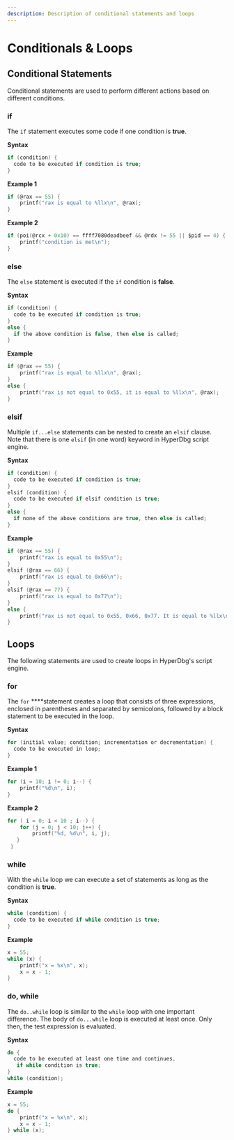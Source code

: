 ```yaml
---
description: Description of conditional statements and loops
---
```


# Conditionals & Loops

## Conditional Statements

Conditional statements are used to perform different actions based on different conditions.

### if

The `if` statement executes some code if one condition is **true**.

**Syntax**

```c
if (condition) {
  code to be executed if condition is true;
}
```

**Example 1**

```c
if (@rax == 55) {
    printf("rax is equal to %llx\n", @rax);
}
```

**Example 2**

```c
if (poi(@rcx + 0x10) == ffff7080deadbeef && @rdx != 55 || $pid == 4) {
    printf("condition is met\n");
}
```

### else

The `else` statement is executed if the `if` condition is **false**.

**Syntax**

```c
if (condition) {
  code to be executed if condition is true;
}
else {
  if the above condition is false, then else is called;
}
```

**Example**

```c
if (@rax == 55) {
    printf("rax is equal to %llx\n", @rax);
}
else {
    printf("rax is not equal to 0x55, it is equal to %llx\n", @rax);
}
```

### elsif

Multiple `if...else` statements can be nested to create an `elsif` clause. Note that there is one `elsif` \(in one word\) keyword in HyperDbg script engine.

**Syntax**

```c
if (condition) {
  code to be executed if condition is true;
}
elsif (condition) {
  code to be executed if elsif condition is true;
}
else {
  if none of the above conditions are true, then else is called;
}
```

**Example**

```c
if (@rax == 55) {
    printf("rax is equal to 0x55\n");
}
elsif (@rax == 66) {
    printf("rax is equal to 0x66\n");
}
elsif (@rax == 77) {
    printf("rax is equal to 0x77\n");
}
else {
    printf("rax is not equal to 0x55, 0x66, 0x77. It is equal to %llx\n", @rax);
}
```

## Loops

The following statements are used to create loops in HyperDbg's script engine.

### for

The `for` ****statement creates a loop that consists of three expressions, enclosed in parentheses and separated by semicolons, followed by a block statement to be executed in the loop.

**Syntax**

```c
for (initial value; condition; incrementation or decrementation) {
  code to be executed in loop;
}
```

**Example 1**

```c
for (i = 10; i != 0; i--) { 
    printf("%d\n", i); 
}
```

**Example 2**

```c
for ( i = 0; i < 10 ; i--) {
    for (j = 0; j < 10; j++) {
        printf("%d, %d\n", i, j); 
   }
 }
```

### while

With the `while` loop we can execute a set of statements as long as the condition is **true**.

**Syntax**

```c
while (condition) {
  code to be executed if while condition is true;
}
```

**Example**

```c
x = 55;
while (x) {
    printf("x = %x\n", x);
    x = x - 1;
}
```

### do, while

The `do..while` loop is similar to the `while` loop with one important difference. The body of `do...while` loop is executed at least once. Only then, the test expression is evaluated.

**Syntax**

```c
do {
  code to be executed at least one time and continues,
   if while condition is true;
}
while (condition); 
```

**Example**

```c
x = 55;
do {
    printf("x = %x\n", x);
    x = x - 1;
} while (x);
```

